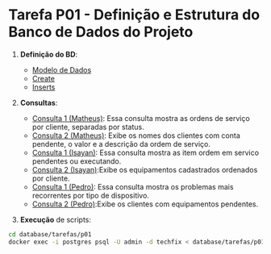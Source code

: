 # Tarefa P01 - Definição e Estrutura do Banco de Dados do Projeto

1. **Definição do BD**:

   - [Modelo de Dados](https://github.com/quirinof/pabd-techfix/blob/main/database/modelo.md)
   - [Create](https://github.com/quirinof/pabd-techfix/blob/main/database/tarefas/p01/create.sql)
   - [Inserts](https://github.com/quirinof/pabd-techfix/blob/main/database/tarefas/p01/inserts.sql)

2. **Consultas**:

   - [Consulta 1 (Matheus)](https://github.com/quirinof/pabd-techfix/blob/main/database/tarefas/p01/projeto01-matheus-q01.sql): Essa consulta mostra as ordens de serviço por cliente, separadas por status.
   - [Consulta 2 (Matheus)](https://github.com/quirinof/pabd-techfix/blob/main/database/tarefas/p01/projeto01-matheus-q02.sql): Exibe os nomes dos clientes com conta pendente, o valor e a descrição da ordem de serviço.
   - [Consulta 1 (Isayan)](https://github.com/quirinof/pabd-techfix/blob/main/database/tarefas/p01/projeto01-isayan-q01.sql): Essa consulta mostra as item ordem em servico pendentes ou executando.
   - [Consulta 2 (Isayan)](https://github.com/quirinof/pabd-techfix/blob/main/database/tarefas/p01/projeto01-isayan-q02.sql):Exibe os equipamentos cadastrados ordenados por cliente.
   - [Consulta 1 (Pedro)](https://github.com/quirinof/pabd-techfix/blob/main/database/tarefas/p01/projeto01-pedro-q01.sql): Essa consulta mostra os problemas mais recorrentes por tipo de dispositivo.
   - [Consulta 2 (Pedro)](https://github.com/quirinof/pabd-techfix/blob/main/database/tarefas/p01/projeto01-pedro-q02.sql):Exibe os clientes com equipamentos pendentes.
3. **Execução** de scripts:

```bash
cd database/tarefas/p01
docker exec -i postgres psql -U admin -d techfix < database/tarefas/p01/nome_do_arquivo.sql
```
